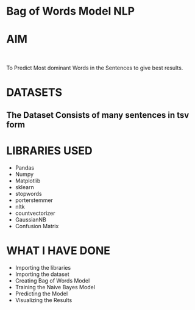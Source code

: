 # **Bag of Words Model NLP**

<h1> AIM </h1>
<br/>
<p> To Predict Most dominant Words in the Sentences to give best results. </p>

<h1> DATASETS </h1>
<h2> The Dataset Consists of many sentences in tsv form </h2> 
  
  
 <h1> LIBRARIES USED </h1>
 
 - Pandas
 - Numpy
 - Matplotlib
 - sklearn
 - stopwords
 - porterstemmer
 - nltk
 - countvectorizer
 - GaussianNB
 - Confusion Matrix

<h1> WHAT I HAVE DONE </h1>

- Importing the libraries
- Importing the dataset
- Creating Bag of Words Model
- Training the Naive Bayes Model
- Predicting the Model
- Visualizing the Results
